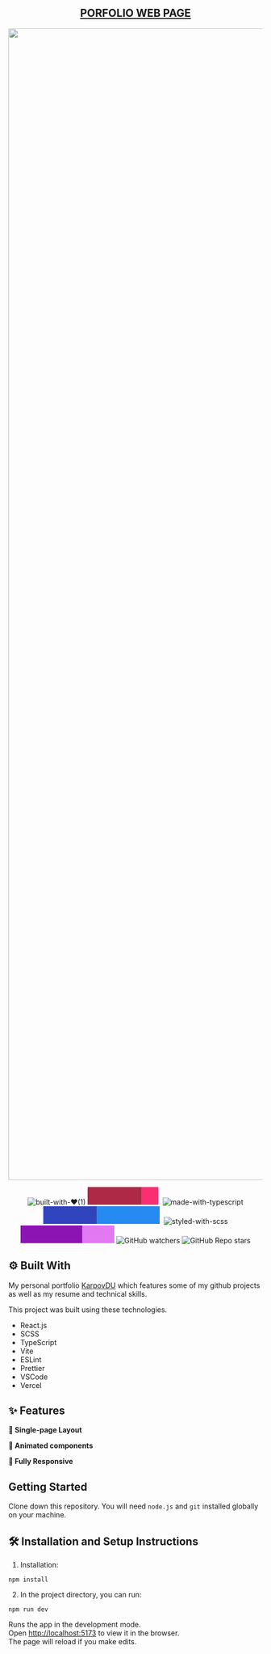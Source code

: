<h2 align="center">
  <a href="https://portfolio-ruby-chi-95.vercel.app/" target="_blank">PORFOLIO WEB PAGE</a>
</h2>
<div align="center">
  <img width="3614" height="2279" alt="Group 4" src="https://github.com/user-attachments/assets/d635ebd9-5405-422b-9a4b-99e0f61e9bbf" />
</div>

<div align="center">
  
![built-with-❤︎(1)](https://github.com/user-attachments/assets/932421ed-efec-4a65-93e6-5c1939a4ad96)
<svg xmlns="http://www.w3.org/2000/svg" width="140.566668510437" height="35" viewBox="0 0 140.566668510437 35"><rect width="106.9000015258789" height="35" fill="#ad2946"/><rect x="106.9000015258789" width="33.666666984558105" height="35" fill="#fb2e72"/></svg>&nbsp;
![made-with-typescript](https://github.com/user-attachments/assets/8ce366f6-966b-4209-9901-1526451fa845)
<svg xmlns="http://www.w3.org/2000/svg" width="231.3333282470703" height="35" viewBox="0 0 231.3333282470703 35"><rect width="106.66666412353516" height="35" fill="#3044be"/><rect x="106.66666412353516" width="124.66666412353516" height="35" fill="#258af1"/></svg>&nbsp;
![styled-with-scss](https://github.com/user-attachments/assets/3872d4a3-11c1-4179-aaa3-959705b2dd6f)
<svg xmlns="http://www.w3.org/2000/svg" width="185.99999618530273" height="35" viewBox="0 0 185.99999618530273 35"><rect width="122.66666412353516" height="35" fill="#8c14b2"/><rect x="122.66666412353516" width="63.33333206176758" height="35" fill="#e279f2"/></svg>
![GitHub watchers](https://img.shields.io/github/watchers/karpovdu/portfolio?style=for-the-badge&color=orange)
![GitHub Repo stars](https://img.shields.io/github/stars/karpovdu/portfolio?style=for-the-badge&color=orange)

</div>

## ⚙️ Built With

My personal portfolio <a href="https://portfolio-ruby-chi-95.vercel.app/" target="_blank">KarpovDU</a> which features some of my github projects as well as my resume and technical skills.<br/>

This project was built using these technologies.

- React.js
- SCSS
- TypeScript
- Vite
- ESLint
- Prettier
- VSCode
- Vercel

## ✨ Features

**📖 Single-page Layout**

**🎥 Animated components**

**📱 Fully Responsive**


## Getting Started

Clone down this repository. You will need `node.js` and `git` installed globally on your machine.


## 🛠 Installation and Setup Instructions

1. Installation:
```
npm install
```
2. In the project directory, you can run:
```
npm run dev
```

Runs the app in the development mode. \
Open [http://localhost:5173](http://localhost:5173) to view it in the browser. \
The page will reload if you make edits.
